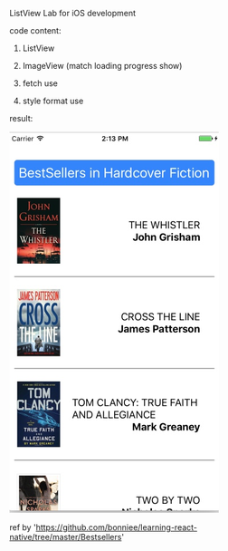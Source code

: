 
ListView Lab for iOS development 

code content:

1. ListView

2. ImageView (match loading progress show)

3. fetch use

4. style format use

result:

![alt tag](https://github.com/lastingyeh/ListViewLab/blob/master/result.jpeg)

ref by 'https://github.com/bonniee/learning-react-native/tree/master/Bestsellers'
